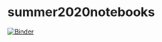 # summer2020notebooks

[![Binder](https://mybinder.org/badge_logo.svg)](https://mybinder.org/v2/gh/nadimattia/summer2020notebooks/master)
